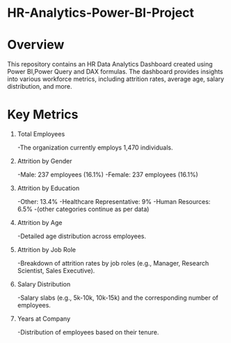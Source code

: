 # HR-Analytics-Power-BI-Project
# Overview
This repository contains an HR Data Analytics Dashboard created using Power BI,Power Query and DAX formulas. The dashboard provides insights into various workforce metrics, including attrition rates, average age, salary distribution, and more.
# Key Metrics
1. Total Employees
   
   -The organization currently employs 1,470 individuals.

2. Attrition by Gender
   
   -Male: 237 employees (16.1%)
   -Female: 237 employees (16.1%)

3. Attrition by Education
   
   -Other: 13.4%
   -Healthcare Representative: 9%
   -Human Resources: 6.5%
   -(other categories continue as per data)

4. Attrition by Age
   
   -Detailed age distribution across employees.

5. Attrition by Job Role
   
   -Breakdown of attrition rates by job roles (e.g., Manager, Research Scientist, Sales Executive).

6. Salary Distribution

   -Salary slabs (e.g., 5k-10k, 10k-15k) and the corresponding number of employees.

7. Years at Company
   
   -Distribution of employees based on their tenure.
